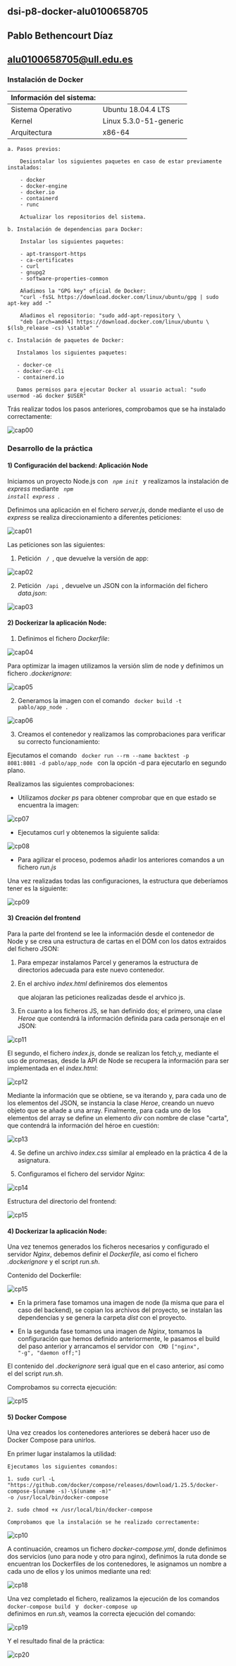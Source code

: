 ## dsi-p8-docker-alu0100658705

## Pablo Bethencourt Díaz

## alu0100658705@ull.edu.es

### Instalación de Docker

| Información del sistema: |                        |
| ------------------------ | ---------------------- |
| Sistema Operativo        | Ubuntu 18.04.4 LTS     |
| Kernel                   | Linux 5.3.0-51-generic |
| Arquitectura             | x86-64                 |

    a. Pasos previos:

        Desisntalar los siguientes paquetes en caso de estar previamente instalados:

        - docker
        - docker-engine
        - docker.io
        - containerd
        - runc

        Actualizar los repositorios del sistema.

    b. Instalación de dependencias para Docker:

        Instalar los siguientes paquetes:

        - apt-transport-https
        - ca-certificates
        - curl
        - gnupg2
        - software-properties-common

        Añadimos la "GPG key" oficial de Docker:
        "curl -fsSL https://download.docker.com/linux/ubuntu/gpg | sudo apt-key add -"

        Añadimos el repositorio: "sudo add-apt-repository \
        "deb [arch=amd64] https://download.docker.com/linux/ubuntu \ $(lsb_release -cs) \stable" "

    c. Instalación de paquetes de Docker:

       Instalamos los siguientes paquetes:

       - docker-ce
       - docker-ce-cli
       - containerd.io

       Damos permisos para ejecutar Docker al usuario actual: "sudo usermod -aG docker $USER"

Trás realizar todos los pasos anteriores, comprobamos que se ha instalado correctamente:

![cap00](images/cap00.png)

### Desarrollo de la práctica

#### 1) Configuración del backend: Aplicación Node

Iniciamos un proyecto Node.js con <code> _npm init_ </code> y realizamos la instalación de _express_ mediante <code> _npm install express_ </code>.

Definimos una aplicación en el fichero _server.js_, donde mediante el uso de _express_ se realiza direccionamiento a diferentes peticiones:

![cap01](images/cap01.png)

Las peticiones son las siguientes:

1. Petición <code> / </code>, que devuelve la versión de app:

![cap02](images/cap02.png)

2. Petición <code> /api </code>, devuelve un JSON con la información del fichero _data.json_:

![cap03](images/cap03.png)

#### 2) Dockerizar la aplicación Node:

1. Definimos el fichero _Dockerfile_:

![cap04](images/cap04.png)

Para optimizar la imagen utilizamos la versión slim de node y definimos un fichero _.dockerignore_:

![cap05](images/cap05.png)

2. Generamos la imagen con el comando <code> docker build -t pablo/app_node . </code>

![cap06](images/cap06.png)

3. Creamos el contenedor y realizamos las comprobaciones para verificar su correcto funcionamiento:

Ejecutamos el comando <code> docker run --rm --name backtest -p 8081:8081 -d pablo/app_node </code> con la opción -d para ejecutarlo en segundo plano.

Realizamos las siguientes comprobaciones:

- Utilizamos _docker ps_ para obtener comprobar que en que estado se encuentra la imagen:

![cp07](images/cap07.png)

- Ejecutamos curl y obtenemos la siguiente salida:

![cp08](images/cap08.png)

- Para agilizar el proceso, podemos añadir los anteriores comandos a un fichero _run.js_

Una vez realizadas todas las configuraciones, la estructura que deberíamos tener es la siguiente:

![cp09](images/cap09.png)

#### 3) Creación del frontend

Para la parte del frontend se lee la información desde el contenedor de Node y se crea una estructura de cartas en el DOM con los datos extraidos del fichero JSON:

1. Para empezar instalamos Parcel y generamos la estructura de directorios adecuada para este nuevo contenedor.

2. En el archivo _index.html_ definiremos dos elementos _<div>_ que alojaran las peticiones realizadas desde el arvhico js.

3. En cuanto a los ficheros JS, se han definido dos; el primero, una clase _Heroe_ que contendrá la información definida para cada personaje en el JSON:

![cp11](images/cap11.png)

El segundo, el fichero _index.js_, donde se realizan los fetch,y, mediante el uso de promesas, desde la API de Node se recupera la información para ser implementada en el _index.html_:

![cp12](images/cap12.png)

Mediante la información que se obtiene, se va iterando y, para cada uno de los elementos del JSON, se instancia la clase _Heroe_, creando un nuevo objeto que se añade a una array. Finalmente, para cada uno de los elementos del array se define un elemento _div_ con nombre de clase "carta", que contendrá la información del héroe en cuestión:

![cp13](images/cap13.png)

4. Se define un archivo _index.css_ similar al empleado en la práctica 4 de la asignatura.

5. Configuramos el fichero del servidor _Nginx_:

![cp14](images/cap14.png)

Estructura del directorio del frontend:

![cp15](images/cap15.png)

#### 4) Dockerizar la aplicación Node:

Una vez tenemos generados los ficheros necesarios y configurado el servidor _Nginx_, debemos definir el _Dockerfile_, así como el fichero _.dockerignore_ y el script _run.sh_.

Contenido del Dockerfile:

![cp15](images/cap16.png)

- En la primera fase tomamos una imagen de node (la misma que para el caso del backend), se copian los archivos del proyecto, se instalan las dependencias y se genera la carpeta _dist_ con el proyecto.

- En la segunda fase tomamos una imagen de _Nginx_, tomamos la configuración que hemos definido anteriormente, le pasamos el build del paso anterior y arrancamos el servidor con <code> CMD ["nginx", "-g", "daemon off;"] </code>

El contenido del _.dockerignore_ será igual que en el caso anterior, así como el del script _run.sh_.

Comprobamos su correcta ejecución:

![cp15](images/cap17.png)

#### 5) Docker Compose

Una vez creados los contenedores anteriores se deberá hacer uso de Docker Compose para unirlos.

En primer lugar instalamos la utilidad:

    Ejecutamos los siguientes comandos:

    1. sudo curl -L
    "https://github.com/docker/compose/releases/download/1.25.5/docker-compose-$(uname -s)-\$(uname -m)"
    -o /usr/local/bin/docker-compose

    2. sudo chmod +x /usr/local/bin/docker-compose

    Comprobamos que la instalación se he realizado correctamente:

![cp10](images/cap10.png)

A continuación, creamos un fichero _docker-compose.yml_, donde definimos dos servicios (uno para node y otro para nginx), definimos la ruta donde se encuentran los Dockerfiles de los contenedores, le asignamos un nombre a cada uno de ellos y los unimos mediante una red:

![cp18](images/cap18.png)

Una vez completado el fichero, realizamos la ejecución de los comandos <code> docker-compose build </code> y <code> docker-compose up </code> definimos en _run.sh_, veamos la correcta ejecución del comando:

![cp19](images/cap19.png)

Y el resultado final de la práctica:

![cp20](images/cap20.png)
